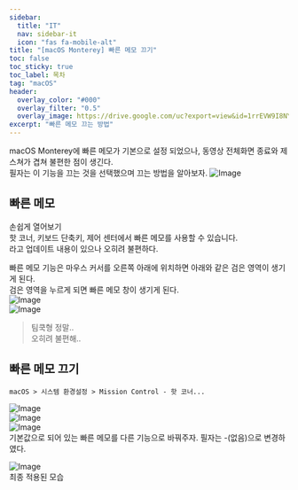 ```yaml
---
sidebar:
  title: "IT"
  nav: sidebar-it
  icon: "fas fa-mobile-alt"
title: "[macOS Monterey] 빠른 메모 끄기"
toc: false
toc_sticky: true
toc_label: 목차
tag: "macOS"
header:
  overlay_color: "#000"
  overlay_filter: "0.5"
  overlay_image: https://drive.google.com/uc?export=view&id=1rrEVW9I8NYclHd7Yt6B5J9_jcYDRJAxB
excerpt: "빠른 메모 끄는 방법"
---
```

macOS Monterey에 빠른 메모가 기본으로 설정 되었으나, 동영상 전체화면 종료와 제스쳐가 겹쳐 불편한 점이 생긴다.  
필자는 이 기능을 끄는 것을 선택했으며 끄는 방법을 알아보자.
![Image](https://drive.google.com/uc?export=view&id=1rrEVW9I8NYclHd7Yt6B5J9_jcYDRJAxB)

## 빠른 메모
손쉽게 열어보기  
핫 코너, 키보드 단축키, 제어 센터에서 빠른 메모를 사용할 수 있습니다.  
라고 업데이트 내용이 있으나 오히려 불편하다. 

빠른 메모 기능은 마우스 커서를 오른쪽 아래에 위치하면 아래와 같은 검은 영역이 생기게 된다.  
검은 영역을 누르게 되면 빠른 메모 창이 생기게 된다.  
![Image](https://drive.google.com/uc?export=view&id=1KfiIR7Xtl10IohqJ35GPcubB9deGCmsi)  
![Image](https://drive.google.com/uc?export=view&id=1Rp9b-9S1aD1k_0BmUnd8J9DdsbyHv3Q_)  
>팀쿡형 정말..<br/>오히려 불편해..

## 빠른 메모 끄기
```
macOS > 시스템 환경설정 > Mission Control - 핫 코너...
```
![Image](https://drive.google.com/uc?export=view&id=1u6jwCJDWu6wN6XUOwYWiLzkXCald1z5Q)  
![Image](https://drive.google.com/uc?export=view&id=1kkEusClPmx4sLusf9PR-jV689HFHZZZk)  
![Image](https://drive.google.com/uc?export=view&id=1rOrjQFLjwTc8eszFB-TijyiyHaH4zIR5)  
기본값으로 되어 있는 빠른 메모를 다른 기능으로 바꿔주자. 필자는 -(없음)으로 변경하였다.

![Image](https://drive.google.com/uc?export=view&id=1o6js4UBbMK3b-_T3KthZkOQS-7Ki6kLB)  
최종 적용된 모습
